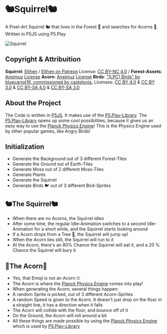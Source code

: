# 🐿️Squirrel🐿️
A Pixel-Art Squirrel 🐿️ that lives in the Forest 🌳 and searches for Acorns 🌰. Written in P5JS using P5.Play

![Squirrel](https://raw.githubusercontent.com/johnnyawesome/Squirrel/main/Squirrel/DemoImages/Squirrel.gif)

## Copyright & Attribuition

**Squirrel**: [Elthen](https://elthen.itch.io/2d-pixel-art-squirrel-sprites?download) / [Elthen on Patreon](https://www.patreon.com/posts/27430241) License: [CC BY-NC 4.0](https://creativecommons.org/licenses/by-nc/4.0/) / 
**Forest-Assets**: [Ansimuz](https://ansimuz.itch.io/sunnyland-tall-forest) [License](https://ansimuz.itch.io/sunnyland-tall-forest)
**Acorn**: [Ansimuz](https://ansimuz.itch.io/sunnyland-woods) [License](https://ansimuz.itch.io/sunnyland-woods)
**Birds**: ["[LPC] Birds" by bluecarrot16, commissioned by castelonia.](https://opengameart.org/content/lpc-birds) Licenses: [CC BY 4.0](https://creativecommons.org/licenses/by/4.0/) & [CC BY 3.0](https://creativecommons.org/licenses/by/3.0/) & [CC BY-SA 4.0](https://creativecommons.org/licenses/by-sa/4.0/) & [CC BY-SA 3.0](https://creativecommons.org/licenses/by-sa/3.0/)

## About the Project

The Code is written in [P5JS](https://p5js.org/). It makes use of the [P5.Play-Library](https://p5play.org/).
The [P5.Play-Library](https://p5play.org/) opens up some cool possibilities, because it gives us an easy way to use the [Planck Physics Engine](https://piqnt.com/planck.js/)! This is the Physics Engine used by other popular games, like Angry Birds!

## Initialization

- Generate the Background out of 3 different Forest-Tiles
- Generate the Ground out of Earth-Tiles
- Generate Moss out of 2 different Moss-Tiles
- Generate Plants
- Generate the Squirrel
- Generate Birds 🐦 out of 3 different Bird-Sprites
 
## 🐿️The Squirrel🐿️

- When there are no Acorns, the Squirrel idles
- After some time, the regular Idle-Animation switches to a second Idle-Animation for a short while, and the Squirrel starts looking around
- If a Acorn drops from a Tree 🌳, the Squirrel will jump up!
- When the Acorn lies still, the Squirrel will run to it
- At the Acorn, there's an 80% Chance the Squirrel will eat it, and a 20 % Chance the Squirrel will bury it

## 🌰The Acorn🌰

- Yes, that Emoji is not an Acorn 🙄
- The Acorn is where the [Planck Physics Engine](https://piqnt.com/planck.js/) comes into play!
- When generating the Acorn, several things happen:
- A random Sprite is picked, out of 3 different Acorn-Sprites
- A random Speed is given to the Acorn. It doesn't just drop on the floor in a straight line, it has a direction when it falls
- The Acorn will collide with the floor, and bounce off of it
- On the Ground, the Acorn will roll around a bit
- All these things are made possible by using the [Planck Physics Engine](https://piqnt.com/planck.js/) which is used by [P5.Play-Library](https://p5play.org/)

##
